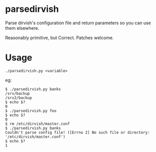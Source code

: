 parsedirvish
============

Parse dirvish's configuration file and return parameters so you can use them elsewhere.

Reasonably primitive, but Correct. Patches welcome.

Usage
=====

`./parsedirvish.py <variable>`

eg:

    $ ./parsedirvish.py banks
    /srv/backup
    /srv2/backup
    $ echo $?
    0
    $ ./parsedirvish.py foo
    $ echo $?
    0
    $ rm /etc/dirvish/master.conf
    $ ./parsedirvish.py banks
    Couldn't parse config file! ([Errno 2] No such file or directory: '/etc/dirvish/master.conf')
    $ echo $?
    1
